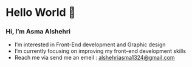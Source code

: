 # Hello World 👋



### Hi, I’m Asma Alshehri 
-  I’m interested in Front-End development and Graphic design
-  I’m currently focusing on improving my front-end development skills
-  Reach me via send me an emeil : alshehriasma1324@gmail.com

<!--
**AsmaAbdulrahman/AsmaAbdulrahman** is a ✨ _special_ ✨ repository because its `README.md` (this file) appears on your GitHub profile.

Here are some ideas to get you started:

- 🔭 I’m currently working on ...
- 🌱 I’m currently learning ...
- 👯 I’m looking to collaborate on ...
- 🤔 I’m looking for help with ...
- 💬 Ask me about ...
- 📫 How to reach me: ...
- 😄 Pronouns: ...
- ⚡ Fun fact: ...
-->
